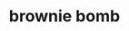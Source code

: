 ---
servings: 24-36 bars
notes:
directions: |-
  * Spray a 9x13 pan with cooking spray
  * Bake Brownies as directed on box and let to fully cool
  * Spread Jet-Puffed Mallow Crème
  * Place Chocolate chips and peanut butter in a medium sized microwave bowl and microwave until well blended stopping at 1 minute intervals
  * Once melted stir in Rice Krispies and spread evenly over mallow crème
  * Cover and chill for two hours before cutting into squares
  * Enjoy
ingredients: |-
  Bottom Layer:
  * 1 Box Brownie Mix (follow box instruction fully and for cooking times.)
  * 2 Large Eggs
  * 1/4 Vegetable Oil
  * 1/4 Water

  Middle layer:
  * 1 Jar (198 g) Jet-Puffed Marshmallow Crème

  Top Layer:
  * 2 Cups Semi-sweet chocolate chips
  * 1 Cup Peanut Butter
  * 3 Cups Rice Krispies
rating:
ease:
category: dessert
subcategory: ['brownies']
href: 'https://myincrediblerecipes.com/brownie-bomb-bars/'
totalTime:
cookTime:
prepTime:
title: brownie bomb
path: /brownie-bomb
---